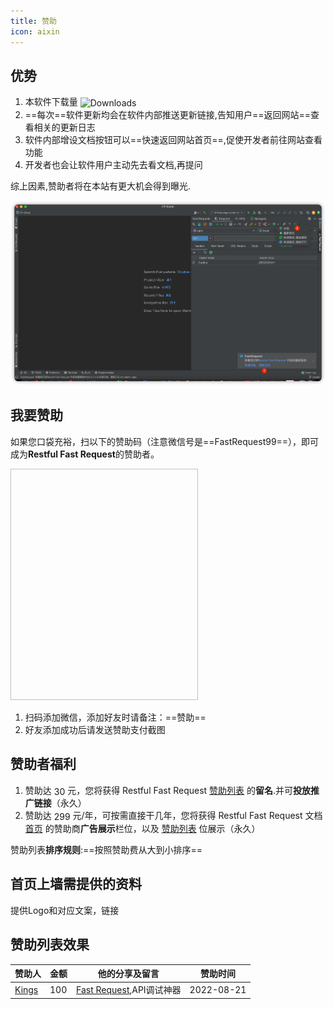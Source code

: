 ```yaml
---
title: 赞助
icon: aixin
---
```


## 优势
1. 本软件下载量 <img src="https://img.shields.io/jetbrains/plugin/d/16988?color=FE2857" alt="Downloads" loading="lazy" style="vertical-align: middle;"> 
2. ==每次==软件更新均会在软件内部推送更新链接,告知用户==返回网站==查看相关的更新日志
3. 软件内部增设文档按钮可以==快速返回网站首页==,促使开发者前往网站查看功能
4. 开发者也会让软件用户主动先去看文档,再提问

综上因素,赞助者将在本站有更大机会得到曝光.

![为什么要赞助](../.vuepress/public/img/whySponsor.png)

## 我要赞助
如果您口袋充裕，扫以下的赞助码（注意微信号是==FastRequest99==），即可成为**Restful Fast Request**的赞助者。

<img style="width:300px;height:370px" :src="$withBase('/img/wechatRfr.jpg')" >


1. 扫码添加微信，添加好友时请备注：==赞助==
2. 好友添加成功后请发送赞助支付截图

## 赞助者福利

1. 赞助达 <span class="badge danger" style="vertical-align: middle;">30</span> 元，您将获得 Restful Fast Request [赞助列表](./sponsorList.md) 的**留名**.并可**投放推广链接**（永久）
2. 赞助达 <span class="badge tip" style="vertical-align: middle;">299</span> 元/年，可按需直接干几年，您将获得 Restful Fast Request 文档 [首页](../README.md) 的赞助商**广告展示**栏位，以及 [赞助列表](./sponsorList.md) 位展示（永久）

赞助列表**排序规则**:==按照赞助费从大到小排序==

## 首页上墙需提供的资料
提供Logo和对应文案，链接

## 赞助列表效果
赞助人         | 金额 |他的分享及留言|赞助时间
------------- | -------------| -------------| -------------
[Kings](https://space.bilibili.com/370110042)|100|[Fast Request](https://dromara.gitee.io/fast-request),API调试神器|2022-08-21

